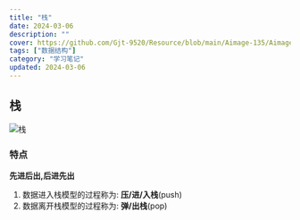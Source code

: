 ```yaml
---
title: "栈"
date: 2024-03-06
description: ""
cover: https://github.com/Gjt-9520/Resource/blob/main/Aimage-135/Aimage63.jpg?raw=true
tags: ["数据结构"]
category: "学习笔记"
updated: 2024-03-06
---
```


## 栈

![栈](../images/栈.png)

### 特点 

**先进后出,后进先出**

1. 数据进入栈模型的过程称为: **压/进/入栈**(push)
2. 数据离开栈模型的过程称为: **弹/出栈**(pop)
